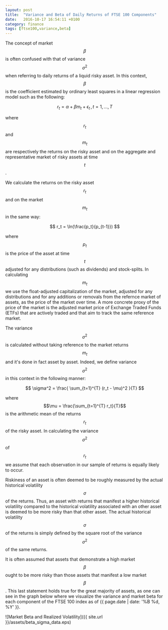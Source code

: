 ```yaml
---
layout: post
title:  "Variance and Beta of Daily Returns of FTSE 100 Components"
date:   2016-10-17 16:54:11 +0100
category: finance
tags: [ftse100,variance,beta]
---
```

The concept of market $$\beta$$ is often confused with that of variance $$\sigma^2$$ when referring to daily returns of a liquid risky asset. 
In this context, $$\beta$$ is the coefficient estimated by ordinary least squares in a linear regression model such as the following:


$$ r_t = \alpha + \beta m_t + \epsilon_t \, , \, t = 1,\ldots,T $$


where $$r_t$$ and $$m_t$$ are respectively the returns on the risky asset and on the aggregate and representative market of risky assets at time $$t$$.

We calculate the returns on the risky asset $$r_t$$ and on the market $$m_t$$ in the same way:


$$ r_t = \ln(\frac{p_t}{p_{t-1}}) $$


where $$p_t$$ is the price of the asset at time $$t$$ adjusted for any distributions (such as dividends) and stock-splits. In calculating $$m_t$$ we use the float-adjusted capitalization of the market, adjusted for any distributions and for any additions or removals from the refernce market of assets, as the price of the market over time. A more concrete proxy of the price of the market is the adjusted market price of Exchange Traded Funds (ETFs) that are actively traded and that aim to track the same reference market. 

The variance $$\sigma^2$$ is calculated without taking reference to the market returns $$m_t$$ and it's done in fact asset by asset. Indeed, we define variance $$\sigma^2$$ in this context in the following manner:


$$ \sigma^2 = \frac{ \sum_{t=1}^{T} (r_t - \mu)^2 }{T} $$


where $$\mu = \frac{\sum_{t=1}^{T} r_t}{T}$$ is the arithmetic mean of the returns $$r_t$$ of the risky asset. In calculating the variance $$\sigma^2$$ of $$r_t$$ we assume that each observation in our sample of returns is equally likely to occur.

Riskiness of an asset is often deemed to be roughly measured by the actual historical volatility $$\sigma$$ of the returns. Thus, an asset with returns that manifest a higher historical volatility compared to the historical volatility associated with an other asset is deemed to be more risky than that other asset. The actual historical volatility $$\sigma$$ of the returns is simply defined by the square root of the variance $$\sigma^2$$ of the same returns.

It is often assumed that assets that demonstrate a high market $$\beta$$ ought to be more risky than those assets that manifest a low market $$\beta$$. This last statement holds true for the great majority of assets, as one can see in the graph below where we visualize the variance and market beta for each component of the FTSE 100 index as of {{ page.date | date: '%B %d, %Y' }}.


![Market Beta and Realized Volatility]({{ site.url }}/assets/beta_sigma_data.eps)
